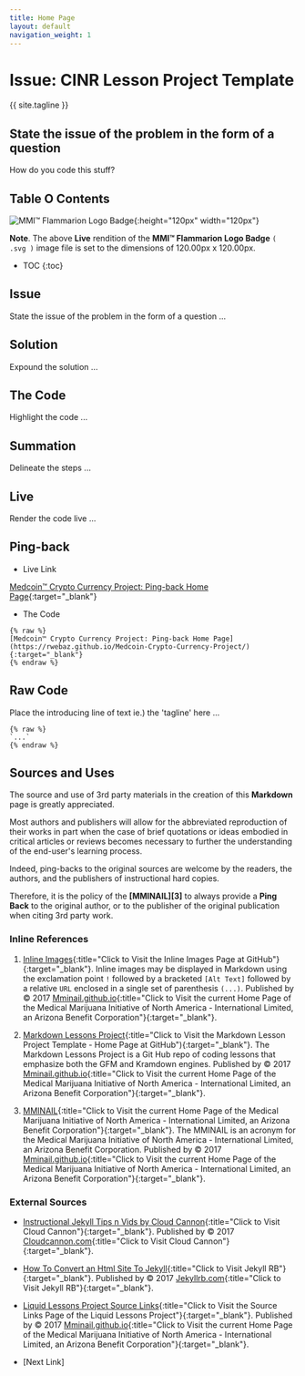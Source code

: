 ```yaml
---
title: Home Page
layout: default
navigation_weight: 1
---
```

# Issue: CINR Lesson Project Template

{{ site.tagline }}

## State the issue of the problem in the form of a question

How do you code this stuff?

## Table O Contents

![MMI™ Flammarion Logo Badge](../assets/img/MMI-Medmj-Org-Got-Tree-Flammarion-Person-Through-Celestial-Sphere-circle-543-x-543.svg){:height="120px" width="120px"}

**Note**. The above **Live** rendition of the **MMI™ Flammarion Logo Badge** `( .svg )` image file is set to the dimensions of 120.00px x 120.00px.

- TOC
{:toc}

## Issue

State the issue of the problem in the form of a question ...

## Solution

Expound the solution ...

## The Code

Highlight the code ...

## Summation

Delineate the steps ...

## Live

Render the code live ...

## Ping-back

- Live Link

[Medcoin™ Crypto Currency Project: Ping-back Home Page](https://rwebaz.github.io/Medcoin-Crypto-Currency-Project/){:target="_blank"}

- The Code

```liquid
{% raw %}
[Medcoin™ Crypto Currency Project: Ping-back Home Page](https://rwebaz.github.io/Medcoin-Crypto-Currency-Project/){:target="_blank"}
{% endraw %}
```

## Raw Code

Place the introducing line of text ie.) the 'tagline' here ...

```liquid
{% raw %}
`...`
{% endraw %}
```

## Sources and Uses

The source and use of 3rd party materials in the creation of this **Markdown** page is greatly appreciated.

Most authors and publishers will allow for the abbreviated reproduction of their works in part when the case of brief quotations or ideas embodied in critical articles or reviews becomes necessary to further the understanding of the end-user's learning process.

Indeed, ping-backs to the original sources are welcome by the readers, the authors, and the publishers of instructional hard copies.

Therefore, it is the policy of the **[MMINAIL][3]** to always provide a **Ping Back** to the original author, or to the publisher of the original publication when citing 3rd party work.

### Inline References

1. [Inline Images](https://rwebaz.github.io/Markdown-Lessons-Project/pages/Inline-Images.html){:title="Click to Visit the Inline Images Page at GitHub"}{:target="_blank"}. Inline images may be displayed in Markdown using the exclamation point `!` followed by a bracketed `[Alt Text]` followed by a relative `URL` enclosed in a single set of parenthesis `(...)`. Published by © 2017 [Mminail.github.io](https://mminail.github.io/){:title="Click to Visit the current Home Page of the Medical Marijuana Initiative of North America - International Limited, an Arizona Benefit Corporation"}{:target="_blank"}.

1. [Markdown Lessons Project](https://rwebaz.github.io/Markdown-Lessons-Project/){:title="Click to Visit the Markdown Lesson Project Template - Home Page at GitHub"){:target="_blank"}. The Markdown Lessons Project is a Git Hub repo of coding lessons that emphasize both the GFM and Kramdown engines. Published by © 2017 [Mminail.github.io](https://mminail.github.io/){:title="Click to Visit the current Home Page of the Medical Marijuana Initiative of North America - International Limited, an Arizona Benefit Corporation"}{:target="_blank"}.

1. [MMINAIL](https://mminail.github.io/){:title="Click to Visit the current Home Page of the Medical Marijuana Initiative of North America - International Limited, an Arizona Benefit Corporation"}{:target="_blank"}. The MMINAIL is an acronym for the Medical Marijuana Initiative of North America - International Limited, an Arizona Benefit Corporation. Published by © 2017 [Mminail.github.io](https://mminail.github.io/){:title="Click to Visit the current Home Page of the Medical Marijuana Initiative of North America - International Limited, an Arizona Benefit Corporation"}{:target="_blank"}.

### External Sources

- [Instructional Jekyll Tips n Vids by Cloud Cannon](https://learn.cloudcannon.com/){:title="Click to Visit Cloud Cannon"}{:target="_blank"}. Published by © 2017 [Cloudcannon.com](https://www.cloudcannon.com){:title="Click to Visit Cloud Cannon"}{:target="_blank"}.

- [How To Convert an Html Site To Jekyll](http://jekyllrb.com/tutorials/convert-site-to-jekyll/){:title="Click to Visit Jekyll RB"}{:target="_blank"}. Published by © 2017 [Jekyllrb.com](http://jekyllrb.com){:title="Click to Visit Jekyll RB"}{:target="_blank"}.

- [Liquid Lessons Project Source Links](https://rwebaz.github.io/Liquid-Lessons-Project/pages/Source-Links.html){:title="Click to Visit the Source Links Page of the Liquid Lessons Project"}{:target="_blank"}. Published by © 2017 [Mminail.github.io](https://mminail.github.io){:title="Click to Visit the current Home Page of the Medical Marijuana Initiative of North America - International Limited, an Arizona Benefit Corporation"}{:target="_blank"}.

- [Next Link]